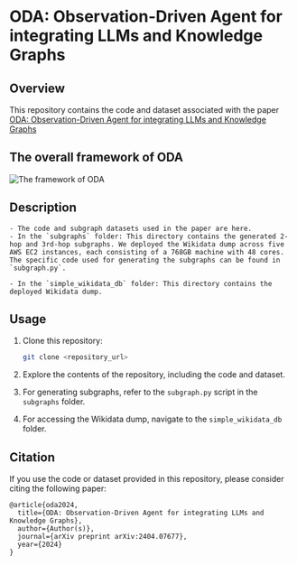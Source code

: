 # ODA: Observation-Driven Agent for integrating LLMs and Knowledge Graphs

## Overview

This repository contains the code and dataset associated with the paper [ODA: Observation-Driven Agent for integrating LLMs and Knowledge Graphs](https://arxiv.org/abs/2404.07677)

## The overall framework of ODA
![The framework of ODA](framework.png)

## Description

    - The code and subgraph datasets used in the paper are here.
    - In the `subgraphs` folder: This directory contains the generated 2-hop and 3rd-hop subgraphs. We deployed the Wikidata dump across five AWS EC2 instances, each consisting of a 768GB machine with 48 cores. The specific code used for generating the subgraphs can be found in `subgraph.py`.

    - In the `simple_wikidata_db` folder: This directory contains the deployed Wikidata dump.

## Usage

1. Clone this repository:

    ```bash
    git clone <repository_url>
    ```

2. Explore the contents of the repository, including the code and dataset.

3. For generating subgraphs, refer to the `subgraph.py` script in the `subgraphs` folder.

4. For accessing the Wikidata dump, navigate to the `simple_wikidata_db` folder.

## Citation

If you use the code or dataset provided in this repository, please consider citing the following paper:

```
@article{oda2024,
  title={ODA: Observation-Driven Agent for integrating LLMs and Knowledge Graphs},
  author={Author(s)},
  journal={arXiv preprint arXiv:2404.07677},
  year={2024}
}
```

